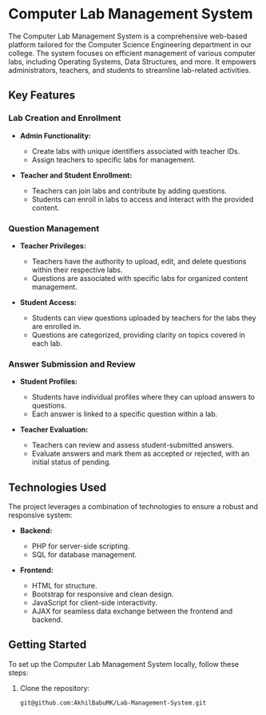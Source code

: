 # Computer Lab Management System

The Computer Lab Management System is a comprehensive web-based platform tailored for the Computer Science Engineering department in our college. The system focuses on efficient management of various computer labs, including Operating Systems, Data Structures, and more. It empowers administrators, teachers, and students to streamline lab-related activities.

## Key Features

### Lab Creation and Enrollment

- **Admin Functionality:**
  - Create labs with unique identifiers associated with teacher IDs.
  - Assign teachers to specific labs for management.

- **Teacher and Student Enrollment:**
  - Teachers can join labs and contribute by adding questions.
  - Students can enroll in labs to access and interact with the provided content.

### Question Management

- **Teacher Privileges:**
  - Teachers have the authority to upload, edit, and delete questions within their respective labs.
  - Questions are associated with specific labs for organized content management.

- **Student Access:**
  - Students can view questions uploaded by teachers for the labs they are enrolled in.
  - Questions are categorized, providing clarity on topics covered in each lab.

### Answer Submission and Review

- **Student Profiles:**
  - Students have individual profiles where they can upload answers to questions.
  - Each answer is linked to a specific question within a lab.

- **Teacher Evaluation:**
  - Teachers can review and assess student-submitted answers.
  - Evaluate answers and mark them as accepted or rejected, with an initial status of pending.

## Technologies Used

The project leverages a combination of technologies to ensure a robust and responsive system:

- **Backend:**
  - PHP for server-side scripting.
  - SQL for database management.

- **Frontend:**
  - HTML for structure.
  - Bootstrap for responsive and clean design.
  - JavaScript for client-side interactivity.
  - AJAX for seamless data exchange between the frontend and backend.

## Getting Started

To set up the Computer Lab Management System locally, follow these steps:

1. Clone the repository:
   ```bash
   git@github.com:AkhilBabuMK/Lab-Management-System.git
